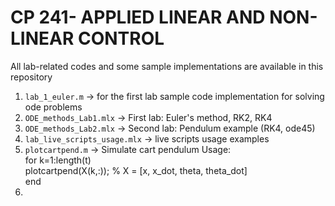 # CP 241- APPLIED LINEAR AND NON-LINEAR CONTROL
All lab-related codes and some sample implementations are available in this repository

1. `lab_1_euler.m` -> for the first lab sample code implementation for solving ode problems
2. `ODE_methods_Lab1.mlx` -> First lab: Euler's method, RK2, RK4
3. `ODE_methods_Lab2.mlx` -> Second lab: Pendulum example (RK4, ode45)
4. `lab_live_scripts_usage.mlx` -> live scripts usage examples
5. `plotcartpend.m` -> Simulate cart pendulum
   Usage:  
     for k=1:length(t)  
       plotcartpend(X(k,:)); % X = [x, x_dot, theta, theta_dot]  
     end  
6. 

